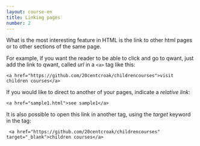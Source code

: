 ```yaml
---
layout: course-en
title: Linking pages
number: 2
---
```


 What is the most interesting feature in HTML is the link to other html pages or to other sections of the same page.

 For example, if you want the reader to be able to click and go to qwant, just add the link to qwant, called *url* in a `<a>` tag like this:
 ```
 <a href="https://github.com/20centcroak/childrencourses">visit children courses</a>
 ```

If you would like to direct to another of your pages, indicate a *relative link*:
```
<a href="sample1.html">see sample1</a>
```

It is also possible to open this link in another tag, using the *target* keyword in the *<a>* tag:
```
 <a href="https://github.com/20centcroak/childrencourses" target="_blank">children courses</a>
```
